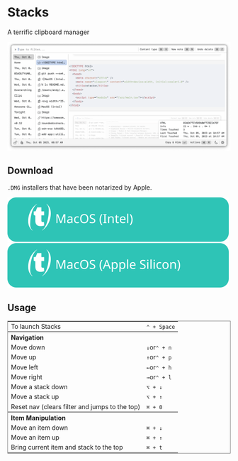 # Stacks

A terrific clipboard manager

![screenshot](./docs/screenshots/screenshot.png)

## Download

`.DMG` installers that have been notarized by Apple.

[![MacOS (Intel)](docs/assets/MacOS-Intel.svg)](https://github.com/cablehead/stacks/releases/download/v0.13.1/Stacks_0.13.1_x86_64.dmg)
[![MacOS (Apple Silicon)](docs/assets/MacOS-Apple.Silicon.svg)](https://github.com/cablehead/stacks/releases/download/v0.13.1/Stacks_0.13.1_aarch64.dmg)

## Usage

<table frame="box">
  <tr><td>To launch Stacks</td><td><code>&#8963; + Space</code></td></tr>
  <tr><th colspan="2" align="left">Navigation</th></tr>
  <tr><td>Move down</td><td><code>&#8595;</code>or<code>&#8963; + n</code></td></tr>
  <tr><td>Move up</td><td><code>&#8593;</code>or<code>&#8963; + p</code></td></tr>
  <tr><td>Move left</td><td><code>&#8592;</code>or<code>&#8963; + h</code></td></tr>
  <tr><td>Move right</td><td><code>&#8594;</code>or<code>&#8963; + l</code></td></tr>
  <tr><td>Move a stack down</td><td><code>&#x2325; + &#8595;</code></td></tr>
  <tr><td>Move a stack up</td><td><code>&#x2325; + &#8593;</code></td></tr>
  <tr><td>Reset nav (clears filter and jumps to the top)</td><td><code>&#8984; + 0</code></td></tr>
  <tr><th colspan="2" align="left">Item Manipulation</th></tr
  <tr><td>Move an item down</td><td><code>&#8984; + &#8595;</code></code></td></tr
  <tr><td>Move an item up</td><td><code>&#8984; + &#8593;</code></td></tr
  <tr><td>Bring current item and stack to the top</td><td><code>&#8984; + t</code></td></tr>
</table>
